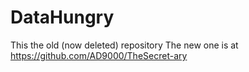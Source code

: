 # DataHungry

This the old (now deleted) repository 
The new one is at 
https://github.com/AD9000/TheSecret-ary
